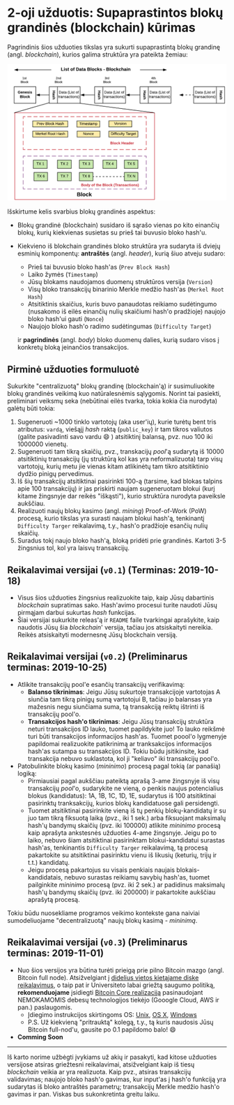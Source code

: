 # 2-oji užduotis: Supaprastintos blokų grandinės (blockchain) kūrimas

Pagrindinis šios užduoties tikslas yra sukurti supaprastintą blokų grandinę (angl. *blockchain*), kurios galima struktūra yra pateikta žemiau:

![Hashing](img/Blockchain-represented-as-Linked-List-Data-Structure.png)

Išskirtume kelis svarbius blokų grandinės aspektus:

- Blokų grandinė (blockchain) susidaro iš sąrašo vienas po kito einančių blokų, kurių kiekvienas susietas su prieš tai buvusio bloko hash'u. 

- Kiekvieno iš blokchain grandinės bloko struktūra yra sudaryta iš dviejų esminių komponentų: **antraštės** (angl. *header*), kurią šiuo atveju sudaro:

  - Prieš tai buvusio bloko hash'as (`Prev Block Hash`)
  - Laiko žymės (`Timestamp`)
  - Jūsų blokams naudojamos duomenų struktūros versija (`Version`)
  - Visų bloko transakcijų binarinio Merkle medžio hash'as (`Merkel Root Hash`)
  - Atsitiktinis skaičius, kuris buvo panaudotas reikiamo sudėtingumo (nusakomo iš eilės einančių nulių skaičiumi hash'o pradžioje) naujojo bloko hash'ui gauti (`Nonce`)
  - Naujojo bloko hash'o radimo sudėtingumas (`Difficulty Target`)

  ir **pagrindinės** (angl. *body*) bloko duomenų dalies, kurią sudaro visos į konkretų bloką įeinančios transakcijos.

## Pirminė užduoties formuluotė

Sukurkite "centralizuotą" blokų grandinę (blockchain'ą) ir susimuliuokite blokų grandinės veikimą kuo natūralesnėmis sąlygomis. Norint tai pasiekti, preliminari veiksmų seka (nebūtinai eilės tvarka, tokia kokia čia nurodyta) galėtų būti tokia:

1. Sugeneruoti ~1000 tinklo vartotojų (aka user'ių), kurie turėtų bent tris atributus: `vardą`, viešąjį _hash_ raktą (`public_key`) ir tam tikros valiutos (galite pasivadinti savo vardu :smile: ) atsitiktinį balansą, pvz. nuo 100 iki 1000000 vienetų.
2. Sugeneruoti tam tikrą skaičių, pvz., transkacijų _pool_'ą sudarytą iš 10000 atsitiktinių transakcijų (jų struktūrą kol kas yra neformalizuota) tarp visų vartotojų, kurių metu jie vienas kitam atlikinėtų tam tikro atsitiktinio dydžio pinigų pervedimus.
3. Iš šių transakcijų atsitiktinai pasirinkti 100-ą (tarsime, kad blokas talpins apie 100 transakcijų) ir jas priskirti naujam sugeneruotam blokui (kurį kitame žingsnyje dar reikės "iškąsti"), kurio struktūra nurodyta paveiksle aukščiau.
4. Realizuoti naujų blokų kasimo (angl. *mining*) Proof-of-Work (PoW) procesą, kurio tikslas yra surasti naujam blokui hash'ą, tenkinantį `Difficulty Targer` reikalavimą, t.y., hash'o pradžioje esančių nulių skaičių.
5. Suradus tokį naujo bloko hash'ą, bloką pridėti prie grandinės. Kartoti 3-5 žingsnius tol, kol yra laisvų transakcijų.

## Reikalavimai versijai (`v0.1`) (Terminas: 2019-10-18)

- Visus šios užduoties žingsnius realizuokite taip, kaip Jūsų dabartinis *blockchain* supratimas sako. Hash'avimo procesui turite naudoti Jūsų pirmąjam darbui sukurtas _hash_ funkcijas. 
- Šiai versijai sukurkite releas'ą ir `README` faile tvarkingai aprašykite, kaip naudotis Jūsų šia _blockchain_' versija, tačiau jos atsiskaityti nereikia. Reikės atsiskaityti modernesnę Jūsų blockchain versiją.

## Reikalavimai versijai (`v0.2`) (Preliminarus terminas: 2019-10-25)

- Atlikite transakcijų pool'e esančių transakcijų verifikavimą:
  - **Balanso tikrinimas**: Jeigu Jūsų sukurtoje transakcijoje vartotojas A siunčia tam tikrą pinigų sumą vartotojui B, tačiau jo balansas yra mažesnis negu siunčiama suma, tą transakciją reiktų ištrinti iš transakcijų pool'o.
  - **Transakcijos hash'o tikrinimas**: Jeigu Jūsų transakcijų struktūra neturi transakcijos ID lauko, tuomet papildykite juo! To lauko reikšmė turi būti transakcijos informacijos hash'as. Tuomet poool'o lygmenyje papildomai realizuokite patikrinimą ar tranksakcijos informacijos hash'as sutampa su transakcijos ID. Tokiu būdu įsitikinsite, kad transakcija nebuvo suklastota, kol ji "keliavo" iki transakcijų pool'o.
- Patobulinkite blokų kasimo (_mininimo_) procesą pagal tokią (ar panašią) logiką:
  - Pirmiausiai pagal aukščiau pateiktą aprašą 3-ame žingsnyje iš visų transakcijų _pool_'o, sudarykite ne vieną, o penkis naujus potencialius blokus (kandidatus): 1A, 1B, 1C, 1D, 1E, sudarytus iš 100 atsitiktinai pasirinktų tranksakcijų, kurios blokų kandidatuose gali persidengti.
  - Tuomet atsitiktinai pasirinkite vieną iš tų penkių blokų-kandidatų ir su juo tam tikrą fiksuotą laiką (pvz., iki 1 sek.) arba fiksuojant maksimalų hash'ų bandymų skaičių (pvz. iki 100000) atlikite _mininimo_ procesą kaip aprašyta ankstesnės užduoties 4-ame žingsnyje. Jeigu po to laiko, nebuvo šiam atsitiktinai pasirinktam blokui-kandidatui surastas hash'as, tenkinantis `Difficulty Targer` reikalavimą, tą procesą pakartokite su atsitiktinai pasirinktu vienu iš likusių (keturių, trijų ir t.t.) kandidatų.
  - Jeigu procesą pakartojus su visais penkiais naujais blokais-kandidatais, nebuvo surastas reikiamų savybių hash'as, tuomet pailginkite _mininimo_ procesą (pvz. iki 2 sek.) ar padidinus maksimalų hash'ų bandymų skaičių (pvz. iki 200000) ir pakartokite aukščiau aprašytą procesą.
  
Tokiu būdu nuosekliame programos veikimo kontekste gana naiviai sumodeliuojame "decentralizuotą" naujų blokų kasimą - _mininimą_.

## Reikalavimai versijai (`v0.3`) (Preliminarus terminas: 2019-11-01)

- Nuo šios versijos yra būtina turėti prieigą prie pilno Bitcoin mazgo (angl. Bitcoin full node). Atsižvelgiant į [didelius  vietos kietąjame diske reikalavimus](https://www.blockchain.com/charts/blocks-size?timespan=all), o taip pat ir Universiteto labai griežtą saugumo politiką, __rekomenduojame__ įsidiegti [Bitcoin Core realizaciją](https://github.com/bitcoin/bitcoin) pasinaudojant NEMOKAMOMIS debesų technologijos tiekėjo (Gooogle Cloud, AWS ir pan.) paslaugomis.
  - Įdiegimo instrukcijos skirtingoms OS: [Unix](https://github.com/bitcoin/bitcoin/blob/master/doc/build-unix.md), [OS X](https://github.com/bitcoin/bitcoin/blob/master/doc/build-osx.md), [Windows](https://github.com/bitcoin/bitcoin/blob/master/doc/build-windows.md)
  - P.S. Už kiekvieną "pritrauktą" kolegą, t.y., tą kuris naudosis Jūsų Bitcoin full-nod'u, gausite po 0.1 papildomo balo! :smile:
- __Comming Soon__

---

Iš karto norime užbėgti įvykiams už akių ir pasakyti, kad kitose užduoties versijose atsiras griežtesni reikalavimai, atsižvelgiant kaip iš tiesų _blockchain_ veikia ar yra realizuota. Kaip pvz., atsiras transakcijų validavimas; naujojo bloko hash'o gavimas, kur input'as į hash'o funkciją yra sudarytas iš bloko antraštės parametrų; transakcijų Merkle medžio hash'o gavimas ir pan. Viskas bus sukonkretinta greitu laiku.
